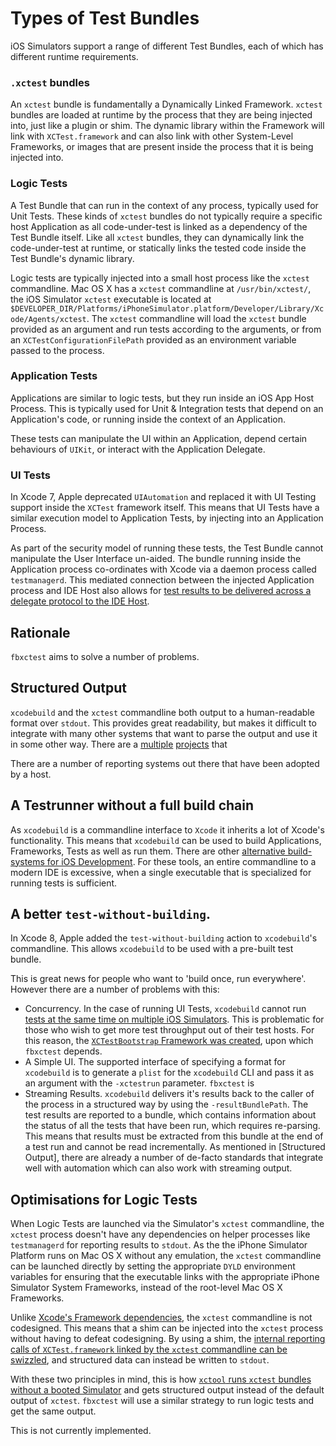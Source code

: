 # Types of Test Bundles

iOS Simulators support a range of different Test Bundles, each of which has different runtime requirements.

### `.xctest` bundles

An `xctest` bundle is fundamentally a Dynamically Linked Framework. `xctest` bundles are loaded at runtime by the process that they are being injected into, just like a plugin or shim. The dynamic library within the Framework will link with `XCTest.framework` and can also link with other System-Level Frameworks, or images that are present inside the process that it is being injected into.

### Logic Tests

A Test Bundle that can run in the context of any process, typically used for Unit Tests. These kinds of `xctest` bundles do not typically require a specific host Application as all code-under-test is linked as a dependency of the Test Bundle itself. Like all `xctest` bundles, they can dynamically link the code-under-test at runtime, or statically links the tested code inside the Test Bundle's dynamic library. 

Logic tests are typically injected into a small host process like the `xctest` commandline. Mac OS X has a `xctest` commandline at `/usr/bin/xctest/`, the iOS Simulator `xctest` executable is located at `$DEVELOPER_DIR/Platforms/iPhoneSimulator.platform/Developer/Library/Xcode/Agents/xctest`. The `xctest` commandline will load the `xctest` bundle provided as an argument and run tests according to the arguments, or from an `XCTestConfigurationFilePath` provided as an environment variable passed to the process.

### Application Tests

Applications are similar to logic tests, but they run inside an iOS App Host Process. This is typically used for Unit & Integration tests that depend on an Application's code, or running inside the context of an Application. 

These tests can manipulate the UI within an Application, depend certain behaviours of `UIKit`, or interact with the Application Delegate.

### UI Tests

In Xcode 7, Apple deprecated `UIAutomation` and replaced it with UI Testing support inside the `XCTest` framework itself. This means that UI Tests have a similar execution model to Application Tests, by injecting into an Application Process. 

As part of the security model of running these tests, the Test Bundle cannot manipulate the User Interface un-aided. The bundle running inside the Application process co-ordinates with Xcode via a daemon process called `testmanagerd`. This mediated connection between the injected Application process and IDE Host also allows for [test results to be delivered across a delegate protocol to the IDE Host](https://github.com/facebook/FBSimulatorControl/blob/master/PrivateHeaders/XCTest/XCTestManager_IDEInterface-Protocol.h).

## Rationale

`fbxctest` aims to solve a number of problems.

## Structured Output

`xcodebuild` and the `xctest` commandline both output to a human-readable format over `stdout`. This provides great readability, but makes it difficult to integrate with many other systems that want to parse the output and use it in some other way. There are a [multiple](https://github.com/facebook/xctool#reporters) [projects](https://github.com/supermarin/xcpretty) that 

There are a number of reporting systems out there that have been adopted by a host.

## A Testrunner without a full build chain

As `xcodebuild` is a commandline interface to `Xcode` it inherits a lot of Xcode's functionality. This means that `xcodebuild` can be used to build Applications, Frameworks, Tests as well as run them. There are other [alternative build-systems for iOS Development](https://buckbuild.com). For these tools, an entire commandline to a modern IDE is excessive, when a single executable that is specialized for running tests is sufficient.

## A better `test-without-building`.

In Xcode 8, Apple added the `test-without-building` action to `xcodebuild`'s commandline. This allows `xcodebuild` to be used with a pre-built test bundle.

This is great news for people who want to 'build once, run everywhere'. However there are a number of problems with this:

- Concurrency. In the case of running UI Tests, `xcodebuild` cannot run [tests at the same time on multiple iOS Simulators](https://github.com/facebook/FBSimulatorControl). This is problematic for those who wish to get more test throughput out of their test hosts. For this reason, the [`XCTestBootstrap` Framework was created](https://github.com/facebook/FBSimulatorControl/blob/master/XCTestBootstrap/README.md), upon which `fbxctest` depends.
- A Simple UI. The supported interface of specifying a format for `xcodebuild` is to generate a `plist` for the `xcodebuild` CLI and pass it as an argument with the `-xctestrun` parameter. `fbxctest` is 
- Streaming Results. `xcodebuild` delivers it's results back to the caller of the process in a structured way by using the `-resultBundlePath`. The test results are reported to a bundle, which contains information about the status of all the tests that have been run, which requires re-parsing. This means that results must be extracted from this bundle at the end of a test run and cannot be read incrementally. As mentioned in [Structured Output], there are already a number of de-facto standards that integrate well with automation which can also work with streaming output.

## Optimisations for Logic Tests

When Logic Tests are launched via the Simulator's `xctest` commandline, the `xctest` process doesn't have any dependencies on helper processes like `testmanagerd` for reporting results to `stdout`. As the the iPhone Simulator Platform runs on Mac OS X without any emulation, the `xctest` commandline can be launched directly by setting the appropriate `DYLD` environment variables for ensuring that the executable links with the appropriate iPhone Simulator System Frameworks, instead of the root-level Mac OS X Frameworks.

Unlike [Xcode's Framework dependencies](https://gist.github.com/lawrencelomax/7c36f447c819502f12f67173132607e6), the `xctest` commandline is not codesigned. This means that a shim can be injected into the `xctest` process without having to defeat codesigning. By using a shim, the [internal reporting calls of `XCTest.framework` linked by the `xctest` commandline can be swizzled](https://github.com/facebook/xctool/blob/master/otest-shim/otest-shim/otest-shim.m), and structured data can instead be written to `stdout`.

With these two principles in mind, this is how [`xctool` runs `xctest` bundles without a booted Simulator](https://github.com/facebook/xctool/blob/master/xctool/xctool/OCUnitIOSLogicTestRunner.m) and gets structured output instead of the default output of `xctest`. `fbxctest` will use a similar strategy to run logic tests and get the same output.

This is not currently implemented.
